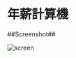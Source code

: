 年薪計算機
================


##Screenshot##

![screen](https://dl.dropboxusercontent.com/u/788402/dl/ALSalaryCalculatorScreenshot-20140701.jpg)

